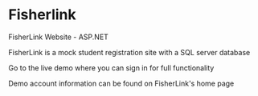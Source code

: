 # Fisherlink
FisherLink Website - ASP.NET

FisherLink is a mock student registration site with a SQL server database

Go to the live demo where you can sign in for full functionality

  Demo account information can be found on FisherLink's home page
